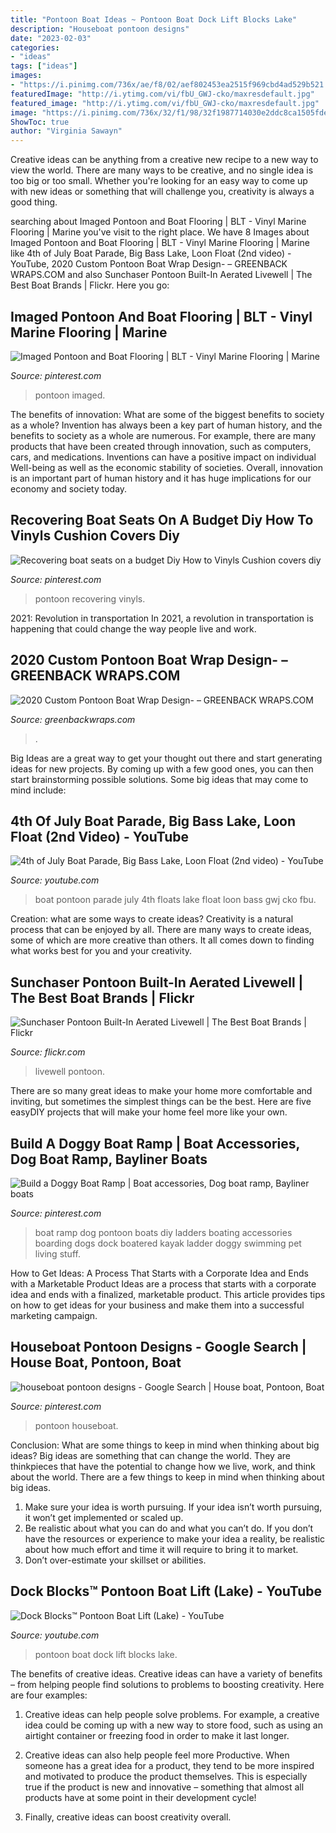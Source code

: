 ```yaml
---
title: "Pontoon Boat Ideas ~ Pontoon Boat Dock Lift Blocks Lake"
description: "Houseboat pontoon designs"
date: "2023-02-03"
categories:
- "ideas"
tags: ["ideas"]
images:
- "https://i.pinimg.com/736x/ae/f8/02/aef802453ea2515f969cbd4ad529b521.jpg"
featuredImage: "http://i.ytimg.com/vi/fbU_GWJ-cko/maxresdefault.jpg"
featured_image: "http://i.ytimg.com/vi/fbU_GWJ-cko/maxresdefault.jpg"
image: "https://i.pinimg.com/736x/32/f1/98/32f1987714030e2ddc8ca1505fde5181.jpg"
ShowToc: true
author: "Virginia Sawayn"
---
```



Creative ideas can be anything from a creative new recipe to a new way to view the world. There are many ways to be creative, and no single idea is too big or too small. Whether you're looking for an easy way to come up with new ideas or something that will challenge you, creativity is always a good thing.

	

		
searching about Imaged Pontoon and Boat Flooring | BLT - Vinyl Marine Flooring | Marine you've visit to the right place. We have 8 Images about Imaged Pontoon and Boat Flooring | BLT - Vinyl Marine Flooring | Marine like 4th of July Boat Parade, Big Bass Lake, Loon Float (2nd video) - YouTube, 2020 Custom Pontoon Boat Wrap Design- – GREENBACK WRAPS.COM and also Sunchaser Pontoon Built-In Aerated Livewell | The Best Boat Brands | Flickr. Here you go:
		
    
## Imaged Pontoon And Boat Flooring | BLT - Vinyl Marine Flooring | Marine

<img loading=lazy src="https://i.pinimg.com/736x/ae/f8/02/aef802453ea2515f969cbd4ad529b521.jpg" onerror="this.onerror=null;this.src='https://tse2.mm.bing.net/th?id=OIP.gjRIcdKiKXRwL2_sYwPB_QHaEK&amp;pid=15.1';" alt="Imaged Pontoon and Boat Flooring | BLT - Vinyl Marine Flooring | Marine">

_Source: pinterest.com_

>pontoon imaged. 

	

The benefits of innovation: What are some of the biggest benefits to society as a whole?
Invention has always been a key part of human history, and the benefits to society as a whole are numerous. For example, there are many products that have been created through innovation, such as computers, cars, and medications. Inventions can have a positive impact on individual Well-being as well as the economic stability of societies. Overall, innovation is an important part of human history and it has huge implications for our economy and society today.

    
## Recovering Boat Seats On A Budget Diy How To Vinyls Cushion Covers Diy

<img loading=lazy src="https://i.pinimg.com/736x/32/f1/98/32f1987714030e2ddc8ca1505fde5181.jpg" onerror="this.onerror=null;this.src='https://tse1.mm.bing.net/th?id=OIP.XN2CvKgwKBJ_Hk_wBB-8AAHaFj&amp;pid=15.1';" alt="Recovering boat seats on a budget Diy How to Vinyls Cushion covers diy">

_Source: pinterest.com_

>pontoon recovering vinyls. 

	

2021: Revolution in transportation
In 2021, a revolution in transportation is happening that could change the way people live and work.

    
## 2020 Custom Pontoon Boat Wrap Design- – GREENBACK WRAPS.COM

<img loading=lazy src="http://cdn.shopify.com/s/files/1/0004/6658/3583/products/82082207_991018557965413_2061121871541174272_n_1200x1200.jpg?v=1581348999" onerror="this.onerror=null;this.src='https://tse2.mm.bing.net/th?id=OIP.lKRLd6VsZR6CxQoRBGvQiAHaEK&amp;pid=15.1';" alt="2020 Custom Pontoon Boat Wrap Design- – GREENBACK WRAPS.COM">

_Source: greenbackwraps.com_

>. 

	

Big Ideas are a great way to get your thought out there and start generating ideas for new projects. By coming up with a few good ones, you can then start brainstorming possible solutions. Some big ideas that may come to mind include: 

    
## 4th Of July Boat Parade, Big Bass Lake, Loon Float (2nd Video) - YouTube

<img loading=lazy src="http://i.ytimg.com/vi/fbU_GWJ-cko/maxresdefault.jpg" onerror="this.onerror=null;this.src='https://tse1.mm.bing.net/th?id=OIP.FKB2oyPgJjq3Q8Kio_LX7AHaEK&amp;pid=15.1';" alt="4th of July Boat Parade, Big Bass Lake, Loon Float (2nd video) - YouTube">

_Source: youtube.com_

>boat pontoon parade july 4th floats lake float loon bass gwj cko fbu. 

	

Creation: what are some ways to create ideas?
Creativity is a natural process that can be enjoyed by all. There are many ways to create ideas, some of which are more creative than others. It all comes down to finding what works best for you and your creativity.

    
## Sunchaser Pontoon Built-In Aerated Livewell | The Best Boat Brands | Flickr

<img loading=lazy src="https://live.staticflickr.com/7067/6887391743_3f43989547_z.jpg" onerror="this.onerror=null;this.src='https://tse2.mm.bing.net/th?id=OIP.nInRu9vFCk-ulVTV0IMY-AHaJ4&amp;pid=15.1';" alt="Sunchaser Pontoon Built-In Aerated Livewell | The Best Boat Brands | Flickr">

_Source: flickr.com_

>livewell pontoon. 

	

There are so many great ideas to make your home more comfortable and inviting, but sometimes the simplest things can be the best. Here are five easyDIY projects that will make your home feel more like your own.

    
## Build A Doggy Boat Ramp | Boat Accessories, Dog Boat Ramp, Bayliner Boats

<img loading=lazy src="https://i.pinimg.com/736x/ea/62/d1/ea62d1a0da795412775f8eee7043d243.jpg" onerror="this.onerror=null;this.src='https://tse2.mm.bing.net/th?id=OIP.mxqb5BOS_UXgqBmiWy4j6QHaFj&amp;pid=15.1';" alt="Build a Doggy Boat Ramp | Boat accessories, Dog boat ramp, Bayliner boats">

_Source: pinterest.com_

>boat ramp dog pontoon boats diy ladders boating accessories boarding dogs dock boatered kayak ladder doggy swimming pet living stuff. 

	

How to Get Ideas: A Process That Starts with a Corporate Idea and Ends with a Marketable Product
Ideas are a process that starts with a corporate idea and ends with a finalized, marketable product. This article provides tips on how to get ideas for your business and make them into a successful marketing campaign.

    
## Houseboat Pontoon Designs - Google Search | House Boat, Pontoon, Boat

<img loading=lazy src="https://i.pinimg.com/736x/7d/04/c7/7d04c75f9d42a89ad8b9fa774383fb1d--travel-trailers-motor.jpg" onerror="this.onerror=null;this.src='https://tse1.mm.bing.net/th?id=OIP.NInIboH90b03k1O6Yoc1QwHaDA&amp;pid=15.1';" alt="houseboat pontoon designs - Google Search | House boat, Pontoon, Boat">

_Source: pinterest.com_

>pontoon houseboat. 

	

Conclusion: What are some things to keep in mind when thinking about big ideas?
Big ideas are something that can change the world. They are thinkpieces that have the potential to change how we live, work, and think about the world. There are a few things to keep in mind when thinking about big ideas. 
1. Make sure your idea is worth pursuing. If your idea isn’t worth pursuing, it won’t get implemented or scaled up. 
2. Be realistic about what you can do and what you can’t do. If you don’t have the resources or experience to make your idea a reality, be realistic about how much effort and time it will require to bring it to market. 
3. Don’t over-estimate your skillset or abilities.

    
## Dock Blocks™ Pontoon Boat Lift (Lake) - YouTube

<img loading=lazy src="http://i.ytimg.com/vi/legOtlpQN5Q/maxresdefault.jpg" onerror="this.onerror=null;this.src='https://tse4.mm.bing.net/th?id=OIP.LDw_KZD-e1UnMTFznYO6VgHaEK&amp;pid=15.1';" alt="Dock Blocks™ Pontoon Boat Lift (Lake) - YouTube">

_Source: youtube.com_

>pontoon boat dock lift blocks lake. 

	

The benefits of creative ideas.
Creative ideas can have a variety of benefits – from helping people find solutions to problems to boosting creativity. Here are four examples:
1. Creative ideas can help people solve problems. For example, a creative idea could be coming up with a new way to store food, such as using an airtight container or freezing food in order to make it last longer.

2. Creative ideas can also help people feel more Productive. When someone has a great idea for a product, they tend to be more inspired and motivated to produce the product themselves. This is especially true if the product is new and innovative – something that almost all products have at some point in their development cycle!

3. Finally, creative ideas can boost creativity overall.

